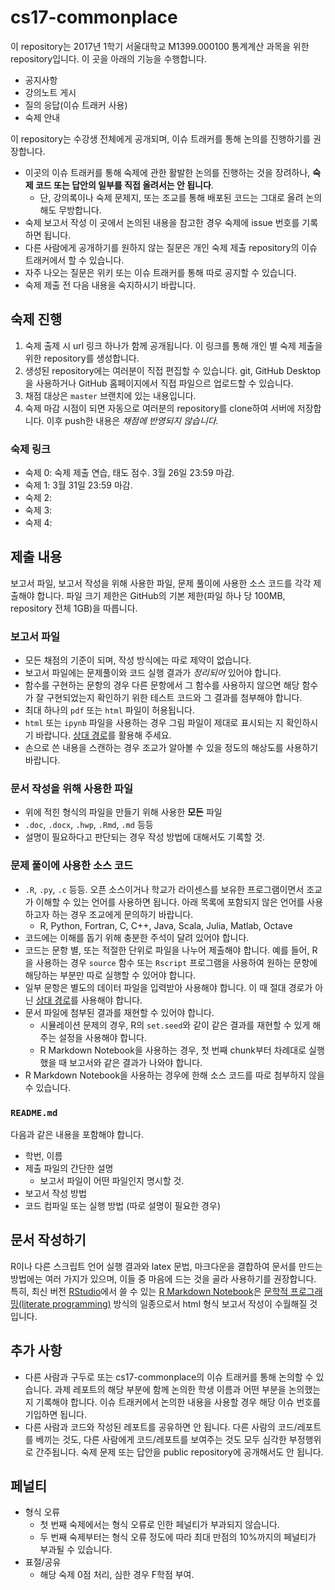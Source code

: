 # cs17-commonplace

이 repository는 2017년 1학기 서울대학교 M1399.000100 통계계산 과목을 위한 repository입니다. 이 곳을 아래의 기능을 수행합니다.

* 공지사항
* 강의노트 게시
* 질의 응답(이슈 트래커 사용)
* 숙제 안내

이 repository는 수강생 전체에게 공개되며, 이슈 트래커를 통해 논의를 진행하기를 권장합니다. 

* 이곳의 이슈 트래커를 통해 숙제에 관한 활발한 논의를 진행하는 것을 장려하나, __숙제 코드 또는 답안의 일부를 직접 올려서는 안 됩니다__.
  * 단, 강의록이나 숙제 문제지, 또는 조교를 통해 배포된 코드는 그대로 올려 논의해도 무방합니다.
* 숙제 보고서 작성 이 곳에서 논의된 내용을 참고한 경우 숙제에 issue 번호를 기록하면 됩니다.
* 다른 사람에게 공개하기를 원하지 않는 질문은 개인 숙제 제출 repository의 이슈 트래커에서 할 수 있습니다.
* 자주 나오는 질문은 위키 또는 이슈 트래커를 통해 따로 공지할 수 있습니다.
* 숙제 제출 전 다음 내용을 숙지하시기 바랍니다.

## 숙제 진행

1. 숙제 출제 시 url 링크 하나가 함께 공개됩니다. 이 링크를 통해 개인 별 숙제 제출을 위한 repository를 생성합니다.
1. 생성된 repository에는 여러분이 직접 편집할 수 있습니다. git, GitHub Desktop을 사용하거나 GitHub 홈페이지에서 직접 파일으르 업로드할 수 있습니다.
1. 채점 대상은 `master` 브랜치에 있는 내용입니다.
1. 숙제 마감 시점이 되면 자동으로 여러분의 repository를 clone하여 서버에 저장합니다. 이후 push한 내용은 _채점에 반영되지 않습니다._

### 숙제 링크

* 숙제 0: 숙제 제출 연습, 태도 점수. 3월 26일 23:59 마감.
* 숙제 1: 3월 31일 23:59 마감.
* 숙제 2: 
* 숙제 3:
* 숙제 4:

## 제출 내용

보고서 파일, 보고서 작성을 위해 사용한 파일, 문제 풀이에 사용한 소스 코드를 각각 제출해야 합니다. 파일 크기 제한은 GitHub의 기본 제한(파일 하나 당 100MB, repository 전체 1GB)을 따릅니다.

### 보고서 파일

* 모든 채점의 기준이 되며, 작성 방식에는 따로 제약이 없습니다.
* 보고서 파일에는 문제풀이와 코드 실행 결과가 _정리되어_ 있어야 합니다. 
* 함수를 구현하는 문항의 경우 다른 문항에서 그 함수를 사용하지 않으면 해당 함수가 잘 구현되었는지 확인하기 위한 테스트 코드와 그 결과를 첨부해야 합니다.
* 최대 하나의 `pdf` 또는 `html` 파일이 허용됩니다.
* `html` 또는 `ipynb` 파일을 사용하는 경우 그림 파일이 제대로 표시되는 지 확인하시기 바랍니다. [상대 경로](https://en.wikipedia.org/wiki/Path_(computing)#Absolute_and_relative_paths)를 활용해 주세요. 
* 손으로 쓴 내용을 스캔하는 경우 조교가 알아볼 수 있을 정도의 해상도를 사용하기 바랍니다.

### 문서 작성을 위해 사용한 파일

* 위에 적힌 형식의 파일을 만들기 위해 사용한 __모든__ 파일
* `.doc`, `.docx`, `.hwp`, `.Rmd`, `.md` 등등
* 설명이 필요하다고 판단되는 경우 작성 방법에 대해서도 기록할 것.

### 문제 풀이에 사용한 소스 코드

* `.R`, `.py`, `.c` 등등. 오픈 소스이거나 학교가 라이센스를 보유한 프로그램이면서 조교가 이해할 수 있는 언어를 사용하면 됩니다. 아래 목록에 포함되지 않은 언어를 사용하고자 하는 경우 조교에게 문의하기 바랍니다.
  * R, Python, Fortran, C, C++, Java, Scala, Julia, Matlab, Octave
* 코드에는 이해를 돕기 위해 충분한 주석이 달려 있어야 합니다.
* 코드는 문항 별, 또는 적절한 단위로 파일을 나누어 제출해야 합니다. 예를 들어, R을 사용하는 경우 `source` 함수 또는 `Rscript` 프로그램을 사용하여 원하는 문항에 해당하는 부분만 따로 실행할 수 있어야 합니다.
* 일부 문항은 별도의 데이터 파일을 입력받아 사용해야 합니다. 이 때 절대 경로가 아닌 [상대 경로](https://en.wikipedia.org/wiki/Path_(computing)#Absolute_and_relative_paths)를 사용해야 합니다.
* 문서 파일에 첨부된 결과를 재현할 수 있어야 합니다.
  * 시뮬레이션 문제의 경우, R의 `set.seed`와 같이 같은 결과를 재현할 수 있게 해 주는 설정을 사용해야 합니다.
  * R Markdown Notebook을 사용하는 경우, 첫 번째 chunk부터 차례대로 실행했을 때 보고서와 같은 결과가 나와야 합니다.
* R Markdown Notebook을 사용하는 경우에 한해 소스 코드를 따로 첨부하지 않을 수 있습니다. 

### `README.md`

다음과 같은 내용을 포함해야 합니다.

* 학번, 이름
* 제출 파일의 간단한 설명
  * 보고서 파일이 어떤 파일인지 명시할 것.
* 보고서 작성 방법
* 코드 컴파일 또는 실행 방법 (따로 설명이 필요한 경우)

## 문서 작성하기
R이나 다른 스크립트 언어 실행 결과와 latex 문법, 마크다운을 결합하여 문서를 만드는 방법에는 여러 가지가 있으며, 이들 중 마음에 드는 것을 골라 사용하기를 권장합니다. 특히, 최신 버전 [RStudio](https://rmarkdown.rstudio.com/)에서 쓸 수 있는 [R Markdown Notebook](https://rmarkdown.rstudio.com/r_notebooks.html)은 [문학적 프로그래밍(literate programming)](https://en.wikipedia.org/wiki/Literate_programming) 방식의 일종으로서 html 형식 보고서 작성이 수월해질 것입니다. 

## 추가 사항 
* 다른 사람과 구두로 또는 cs17-commonplace의 이슈 트래커를 통해 논의할 수 있습니다. 과제 레포트의 해당 부분에 함께 논의한 학생 이름과 어떤 부분을 논의했는지 기록해야 합니다. 이슈 트래커에서 논의한 내용을 사용할 경우 해당 이슈 번호를 기입하면 됩니다. 
* 다른 사람과 코드와 작성된 레포트를 공유하면 안 됩니다. 다른 사람의 코드/레포트를 베끼는 것도, 다른 사람에게 코드/레포트를 보여주는 것도 모두 심각한 부정행위로 간주됩니다. 숙제 문제 또는 답안을 public repository에 공개해서도 안 됩니다. 

## 페널티
* 형식 오류
  * 첫 번째 숙제에서는 형식 오류로 인한 페널티가 부과되지 않습니다.
  * 두 번째 숙제부터는 형식 오류 정도에 따라 최대 만점의 10%까지의 페널티가 부과될 수 있습니다.
* 표절/공유
  * 해당 숙제 0점 처리, 심한 경우 F학점 부여. 

